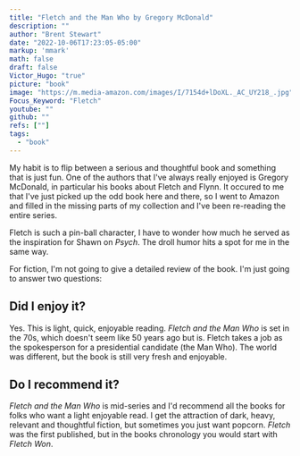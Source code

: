 ```yaml
---
title: "Fletch and the Man Who by Gregory McDonald"
description: ""
author: "Brent Stewart"
date: "2022-10-06T17:23:05-05:00"
markup: 'mmark'
math: false
draft: false
Victor_Hugo: "true"
picture: "book"
image: "https://m.media-amazon.com/images/I/7154d+lDoXL._AC_UY218_.jpg"
Focus_Keyword: "Fletch"
youtube: ""
github: ""
refs: [""]
tags:
  - "book"
---
```

My habit is to flip between a serious and thoughtful book and something that is just fun.  One of the authors that I've always really enjoyed is Gregory McDonald, in particular his books about Fletch and Flynn.  It occured to me that I've just picked up the odd book here and there, so I went to Amazon and filled in the missing parts of my collection and I've been re-reading the entire series.

Fletch is such a pin-ball character, I have to wonder how much he served as the inspiration for Shawn on _Psych_.  The droll humor hits a spot for me in the same way.

For fiction, I'm not going to give a detailed review of the book.  I'm just going to answer two questions:

## Did I enjoy it?
Yes.  This is light, quick, enjoyable reading.  _Fletch and the Man Who_ is set in the 70s, which doesn't seem like 50 years ago but is.  Fletch takes a job as the spokesperson for a presidential candidate (the Man Who).  The world was different, but the book is still very fresh and enjoyable.


## Do I recommend it?

_Fletch and the Man Who_ is mid-series and I'd recommend all the books for folks who want a light enjoyable read.  I get the attraction of dark, heavy, relevant and thoughtful fiction, but sometimes you just want popcorn.  _Fletch_ was the first published, but in the books chronology you would start with _Fletch Won_.

